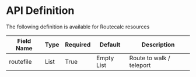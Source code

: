 # API Definition

The following definition is available for Routecalc resources

Field Name | Type | Required | Default | Description
-- | -- | -- | -- | --
routefile|List|True|Empty List|Route to walk / teleport
